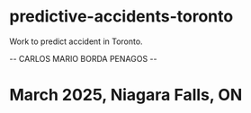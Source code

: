 # predictive-accidents-toronto
Work to predict accident in Toronto.

-- CARLOS MARIO BORDA PENAGOS --
# March 2025, Niagara Falls, ON
